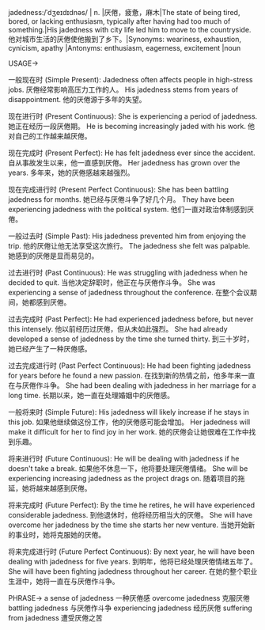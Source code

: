 jadedness:/ˈdʒeɪdɪdnəs/ | n. |厌倦，疲惫，麻木|The state of being tired, bored, or lacking enthusiasm, typically after having had too much of something.|His jadedness with city life led him to move to the countryside. 他对城市生活的厌倦使他搬到了乡下。|Synonyms: weariness, exhaustion, cynicism, apathy |Antonyms: enthusiasm, eagerness, excitement |noun


USAGE->

一般现在时 (Simple Present):
Jadedness often affects people in high-stress jobs.  厌倦经常影响高压力工作的人。
His jadedness stems from years of disappointment. 他的厌倦源于多年的失望。

现在进行时 (Present Continuous):
She is experiencing a period of jadedness. 她正在经历一段厌倦期。
He is becoming increasingly jaded with his work. 他对自己的工作越来越厌倦。

现在完成时 (Present Perfect):
He has felt jadedness ever since the accident. 自从事故发生以来，他一直感到厌倦。
Her jadedness has grown over the years. 多年来，她的厌倦感越来越强烈。

现在完成进行时 (Present Perfect Continuous):
She has been battling jadedness for months. 她已经与厌倦斗争了好几个月。
They have been experiencing jadedness with the political system.  他们一直对政治体制感到厌倦。

一般过去时 (Simple Past):
His jadedness prevented him from enjoying the trip. 他的厌倦让他无法享受这次旅行。
The jadedness she felt was palpable. 她感到的厌倦是显而易见的。

过去进行时 (Past Continuous):
He was struggling with jadedness when he decided to quit. 当他决定辞职时，他正在与厌倦作斗争。
She was experiencing a sense of jadedness throughout the conference. 在整个会议期间，她都感到厌倦。

过去完成时 (Past Perfect):
He had experienced jadedness before, but never this intensely. 他以前经历过厌倦，但从未如此强烈。
She had already developed a sense of jadedness by the time she turned thirty. 到三十岁时，她已经产生了一种厌倦感。

过去完成进行时 (Past Perfect Continuous):
He had been fighting jadedness for years before he found a new passion. 在找到新的热情之前，他多年来一直在与厌倦作斗争。
She had been dealing with jadedness in her marriage for a long time. 长期以来，她一直在处理婚姻中的厌倦感。

一般将来时 (Simple Future):
His jadedness will likely increase if he stays in this job. 如果他继续做这份工作，他的厌倦感可能会增加。
Her jadedness will make it difficult for her to find joy in her work. 她的厌倦会让她很难在工作中找到乐趣。

将来进行时 (Future Continuous):
He will be dealing with jadedness if he doesn't take a break. 如果他不休息一下，他将要处理厌倦情绪。
She will be experiencing increasing jadedness as the project drags on. 随着项目的拖延，她将越来越感到厌倦。

将来完成时 (Future Perfect):
By the time he retires, he will have experienced considerable jadedness. 到他退休时，他将经历相当大的厌倦。
She will have overcome her jadedness by the time she starts her new venture. 当她开始新的事业时，她将克服她的厌倦。


将来完成进行时 (Future Perfect Continuous):
By next year, he will have been dealing with jadedness for five years. 到明年，他将已经处理厌倦情绪五年了。
She will have been fighting jadedness throughout her career. 在她的整个职业生涯中，她将一直在与厌倦作斗争。

PHRASE->
a sense of jadedness  一种厌倦感
overcome jadedness 克服厌倦
battling jadedness 与厌倦作斗争
experiencing jadedness 经历厌倦
suffering from jadedness 遭受厌倦之苦
